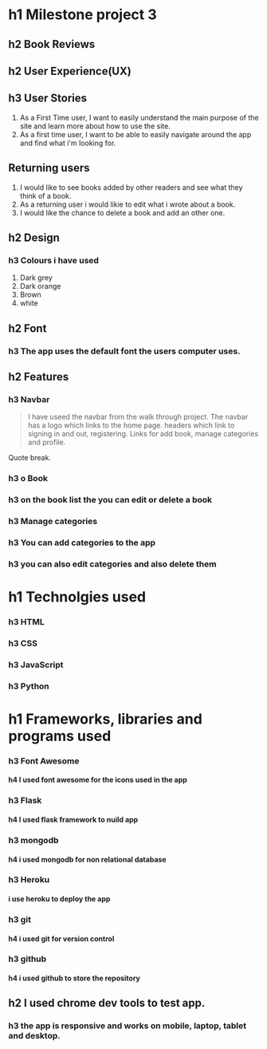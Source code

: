 # h1 Milestone project 3
## h2 Book Reviews

## h2 User Experience(UX)

## h3 User Stories
1. As a First Time user, I want to easily understand the main purpose of the site and learn more about how to use the site.
2. As a first time user, I want to be able to easily navigate around the app and find what i'm looking for.

## Returning users
1. I would like to see books added by other readers and see what they think of a book. 
2. As a returning user i would likie to edit what i wrote about a book. 
3. I would like the chance to delete a book and add an other one.

## h2 Design
### h3 Colours i have used

1. Dark grey
2. Dark orange
3. Brown
4. white

## h2 Font
### h3 The app uses the default font the users computer uses. 

## h2 Features
### h3 Navbar
> I have useed the navbar from the walk through project.
> The navbar has a logo which links to the home page.
> headers which link to signing in and out, registering. 
> Links for add book, manage categories and profile. 

Quote break.

### h3 o Book
### h3 on the book list the you can edit or delete a book

### h3 Manage categories
### h3 You can add categories to the app
### h3 you can also edit categories and also delete them

# h1 Technolgies used
### h3 HTML
### h3 CSS
### h3 JavaScript
### h3 Python

# h1 Frameworks, libraries and programs used
### h3 Font Awesome
#### h4 I used font awesome for the icons used in the app
### h3 Flask
#### h4 I used flask framework to nuild app
### h3 mongodb
#### h4 i used mongodb for non relational database
### h3 Heroku
#### i use heroku to deploy the app
### h3 git
#### h4 i used git for version control
### h3 github
#### h4 i used github to store the repository 

## h2 I used chrome dev tools to test app. 
### h3 the app is responsive and works on mobile, laptop, tablet and desktop. 




